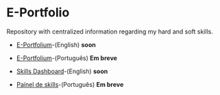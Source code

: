 # E-Portfolio
Repository with centralized information regarding my hard and soft skills.

* [E-Portfolium]()-(English) **soon**

* [E-Portfolium]()-(Português) **Em breve**

* [Skills Dashboard]()-(English) **soon**

* [Paínel de skills]()-(Português) **Em breve**


